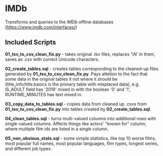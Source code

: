 # IMDb
Transforms and queries to the IMDb offline databases (https://www.imdb.com/interfaces/)

## Included Scripts
**01_tsv_to_csv_clean_fix.py** - takes original .tsv files, replaces '\N' in them, saves as .csv with correct Unicode characters.

**02_create_tables.sql** - creates tables corresponding to the cleaned-up files generated by **01_tsv_to_csv_clean_fix.py**. Pays attetion to the fact that some data in the original tables it not where it should be (title_info/title.basics is the primary table with misplaced data), e.g. IS_ADULT field has '2019' mixed in with the boolean '0' and '1', RUNTIME_MINUTES has text mixed in.

**03_copy_data_to_tables.sql** - copies data from cleaned up .csvs from **01_tsv_to_csv_clean_fix.py** into tables created by **02_create_tables.sql**.

**04_clean_tables.sql** - turns multi-valued columns into additional rows with single-valued columns. Affects things like actors' "known for" column, where multiple film ids are listed in a single column.

**05_non_obvious_stats.sql** - some simple statistics, like top 10 worse films, most popular full names, most popular languages, film types, longest series, and different job types.
